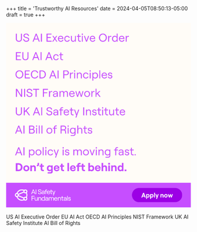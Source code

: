 
+++
title = 'Trustworthy AI Resources'
date = 2024-04-05T08:50:13-05:00
draft = true
+++

![alt text](image.png)

US AI Executive Order
EU AI Act
OECD AI Principles
NIST Framework
UK AI Safety Institute
AI Bill of Rights
